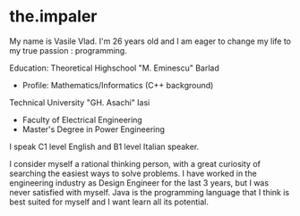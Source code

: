 # the.impaler

My name is Vasile Vlad. I'm 26 years old and I am eager to change my life to my true passion : programming.

Education:
Theoretical Highschool "M. Eminescu" Barlad
 -  Profile: Mathematics/Informatics (C++ background)
 
Technical University "GH. Asachi" Iasi
 -  Faculty of Electrical Engineering
 -  Master's Degree in Power Engineering
 
I speak C1 level English and B1 level Italian speaker.

I consider myself a rational thinking person, with a great curiosity of searching the easiest ways to solve problems. I have worked in the engineering industry as Design Engineer for the last 3 years, but I was never satisfied with myself. Java is the programming language that I think is best suited for myself and I want learn all its potential.
